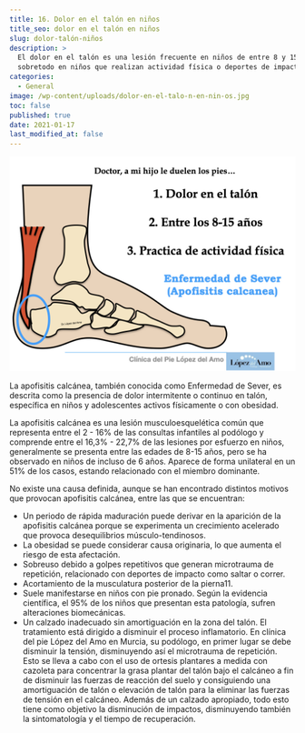 ```yaml
---
title: 16. Dolor en el talón en niños
title_seo: dolor en el talón en niños
slug: dolor-talón-niños
description: >
  El dolor en el talón es una lesión frecuente en niños de entre 8 y 15 años,
  sobretodo en niños que realizan actividad física o deportes de impacto.
categories:
  - General
image: /wp-content/uploads/dolor-en-el-talo-n-en-nin-os.jpg
toc: false
published: true
date: 2021-01-17
last_modified_at: false
---
```

![](/wp-content/uploads/dolor-en-el-talo-n-en-nin-os.001.jpeg "Enfermedad de Sever o apofisitis calcanea")

La apofisitis calcánea, también conocida como Enfermedad de Sever, es descrita como la presencia de dolor intermitente o continuo en talón, específica en niños y adolescentes activos físicamente o con obesidad.

La apofisitis calcánea es una lesión musculoesquelética común que representa entre el 2 - 16% de las consultas infantiles al podólogo y comprende entre el 16,3% - 22,7% de las lesiones por esfuerzo en niños, generalmente se presenta entre las edades de 8-15 años, pero se ha observado en niños de incluso de 6 años. Aparece de forma unilateral en un 51% de los casos, estando relacionado con el miembro dominante.

No existe una causa definida, aunque se han encontrado distintos motivos que provocan apofisitis calcánea, entre las que se encuentran:

* Un periodo de rápida maduración puede derivar en la aparición de la apofisitis calcánea porque se experimenta un crecimiento acelerado que provoca desequilibrios músculo-tendinosos.
* La obesidad se puede considerar causa originaria, lo que aumenta el riesgo de esta afectación.
* Sobreuso debido a golpes repetitivos que generan microtrauma de repetición, relacionado con deportes de impacto como saltar o correr.
* Acortamiento de la musculatura posterior de la pierna11.
* Suele manifestarse en niños con pie pronado. Según la evidencia científica, el 95% de los niños que presentan esta patología, sufren alteraciones biomecánicas.
* Un calzado inadecuado sin amortiguación en la zona del talón.
  El tratamiento está dirigido a disminuir el proceso inflamatorio. En clínica del pie López del Amo en Murcia, su podólogo, en primer lugar se debe disminuir la tensión, disminuyendo así el microtrauma de repetición. Esto se lleva a cabo con el uso de ortesis plantares a medida con cazoleta para concentrar la grasa plantar del talón bajo el calcáneo a fin de disminuir las fuerzas de reacción del suelo y consiguiendo una amortiguación de talón o elevación de talón para la eliminar las fuerzas de tensión en el calcáneo. Además de un calzado apropiado, todo esto tiene como objetivo la disminución de impactos, disminuyendo también la sintomatología y el tiempo de recuperación.